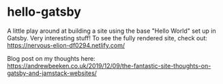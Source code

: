 # hello-gatsby

A little play around at building a site using the base "Hello World" set up in Gatsby. Very interesting stuff! To see the fully rendered site, check out: https://nervous-elion-df0294.netlify.com/

Blog post on my thoughts here: https://andrewbeeken.co.uk/2019/12/09/the-fantastic-site-thoughts-on-gatsby-and-jamstack-websites/